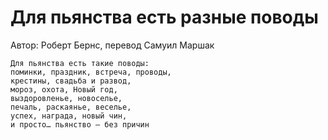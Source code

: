 #  Для пьянства есть разные поводы
Автор: Роберт Бернс, перевод Самуил Маршак
```
Для пьянства есть такие поводы:
поминки, праздник, встреча, проводы,
крестины, свадьба и развод,
мороз, охота, Новый год,
выздоровленье, новоселье,
печаль, раскаянье, веселье,
успех, награда, новый чин,
и просто… пьянство — без причин
```
